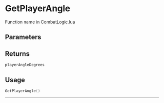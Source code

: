 # GetPlayerAngle
Function name in CombatLogic.lua
## Parameters

## Returns
`playerAngleDegrees`
## Usage
```lua
GetPlayerAngle()
```
---
